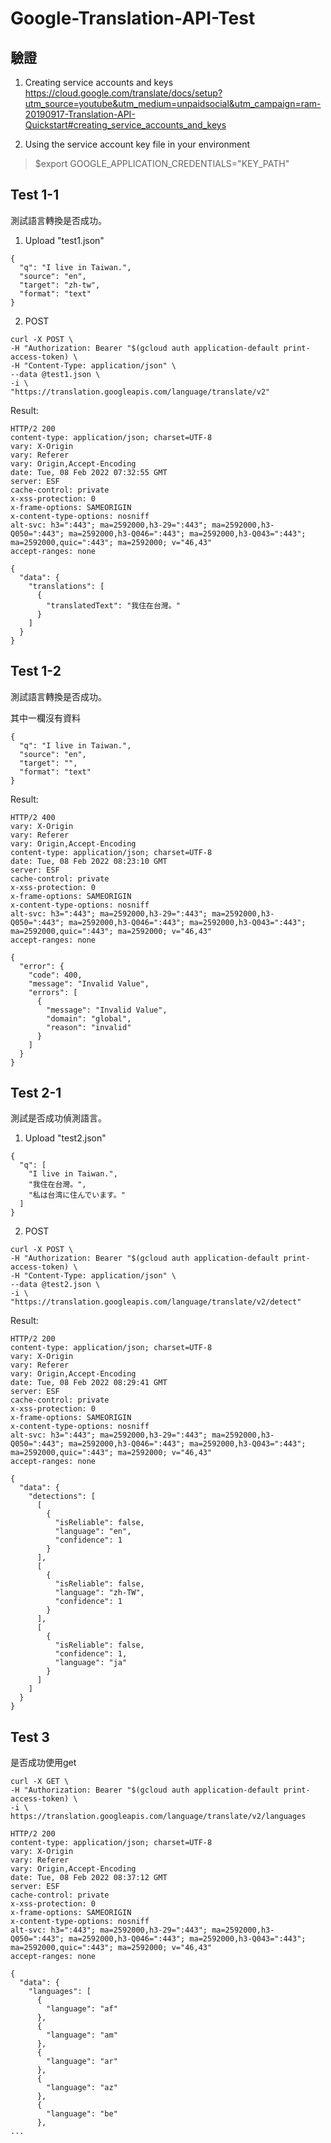 # Google-Translation-API-Test

## 驗證
1. Creating service accounts and keys<br />
https://cloud.google.com/translate/docs/setup?utm_source=youtube&utm_medium=unpaidsocial&utm_campaign=ram-20190917-Translation-API-Quickstart#creating_service_accounts_and_keys

2. Using the service account key file in your environment
> $export GOOGLE_APPLICATION_CREDENTIALS="KEY_PATH"

## Test 1-1

測試語言轉換是否成功。<br />

1. Upload "test1.json"<br />
```
{
  "q": "I live in Taiwan.",
  "source": "en",
  "target": "zh-tw",
  "format": "text"
}
```

2. POST<br />
```
curl -X POST \
-H "Authorization: Bearer "$(gcloud auth application-default print-access-token) \
-H "Content-Type: application/json" \
--data @test1.json \
-i \
"https://translation.googleapis.com/language/translate/v2"
```

Result:<br />
```
HTTP/2 200 
content-type: application/json; charset=UTF-8
vary: X-Origin
vary: Referer
vary: Origin,Accept-Encoding
date: Tue, 08 Feb 2022 07:32:55 GMT
server: ESF
cache-control: private
x-xss-protection: 0
x-frame-options: SAMEORIGIN
x-content-type-options: nosniff
alt-svc: h3=":443"; ma=2592000,h3-29=":443"; ma=2592000,h3-Q050=":443"; ma=2592000,h3-Q046=":443"; ma=2592000,h3-Q043=":443"; ma=2592000,quic=":443"; ma=2592000; v="46,43"
accept-ranges: none

{
  "data": {
    "translations": [
      {
        "translatedText": "我住在台灣。"
      }
    ]
  }
}
```

## Test 1-2

測試語言轉換是否成功。<br />

其中一欄沒有資料<br />
```
{
  "q": "I live in Taiwan.",
  "source": "en",
  "target": "",
  "format": "text"
}
```

Result:<br />
```
HTTP/2 400 
vary: X-Origin
vary: Referer
vary: Origin,Accept-Encoding
content-type: application/json; charset=UTF-8
date: Tue, 08 Feb 2022 08:23:10 GMT
server: ESF
cache-control: private
x-xss-protection: 0
x-frame-options: SAMEORIGIN
x-content-type-options: nosniff
alt-svc: h3=":443"; ma=2592000,h3-29=":443"; ma=2592000,h3-Q050=":443"; ma=2592000,h3-Q046=":443"; ma=2592000,h3-Q043=":443"; ma=2592000,quic=":443"; ma=2592000; v="46,43"
accept-ranges: none

{
  "error": {
    "code": 400,
    "message": "Invalid Value",
    "errors": [
      {
        "message": "Invalid Value",
        "domain": "global",
        "reason": "invalid"
      }
    ]
  }
}
```
## Test 2-1

測試是否成功偵測語言。<br />

1. Upload "test2.json"<br />
```
{
  "q": [
    "I live in Taiwan.",
    "我住在台灣。",
    "私は台湾に住んでいます。"
  ]
}
```

2. POST<br />
```
curl -X POST \
-H "Authorization: Bearer "$(gcloud auth application-default print-access-token) \
-H "Content-Type: application/json" \
--data @test2.json \
-i \
"https://translation.googleapis.com/language/translate/v2/detect"
```

Result:<br />
```
HTTP/2 200 
content-type: application/json; charset=UTF-8
vary: X-Origin
vary: Referer
vary: Origin,Accept-Encoding
date: Tue, 08 Feb 2022 08:29:41 GMT
server: ESF
cache-control: private
x-xss-protection: 0
x-frame-options: SAMEORIGIN
x-content-type-options: nosniff
alt-svc: h3=":443"; ma=2592000,h3-29=":443"; ma=2592000,h3-Q050=":443"; ma=2592000,h3-Q046=":443"; ma=2592000,h3-Q043=":443"; ma=2592000,quic=":443"; ma=2592000; v="46,43"
accept-ranges: none

{
  "data": {
    "detections": [
      [
        {
          "isReliable": false,
          "language": "en",
          "confidence": 1
        }
      ],
      [
        {
          "isReliable": false,
          "language": "zh-TW",
          "confidence": 1
        }
      ],
      [
        {
          "isReliable": false,
          "confidence": 1,
          "language": "ja"
        }
      ]
    ]
  }
}
```
## Test 3

是否成功使用get<br />

```
curl -X GET \
-H "Authorization: Bearer "$(gcloud auth application-default print-access-token) \
-i \
https://translation.googleapis.com/language/translate/v2/languages
```

```
HTTP/2 200 
content-type: application/json; charset=UTF-8
vary: X-Origin
vary: Referer
vary: Origin,Accept-Encoding
date: Tue, 08 Feb 2022 08:37:12 GMT
server: ESF
cache-control: private
x-xss-protection: 0
x-frame-options: SAMEORIGIN
x-content-type-options: nosniff
alt-svc: h3=":443"; ma=2592000,h3-29=":443"; ma=2592000,h3-Q050=":443"; ma=2592000,h3-Q046=":443"; ma=2592000,h3-Q043=":443"; ma=2592000,quic=":443"; ma=2592000; v="46,43"
accept-ranges: none

{
  "data": {
    "languages": [
      {
        "language": "af"
      },
      {
        "language": "am"
      },
      {
        "language": "ar"
      },
      {
        "language": "az"
      },
      {
        "language": "be"
      },
...
```
